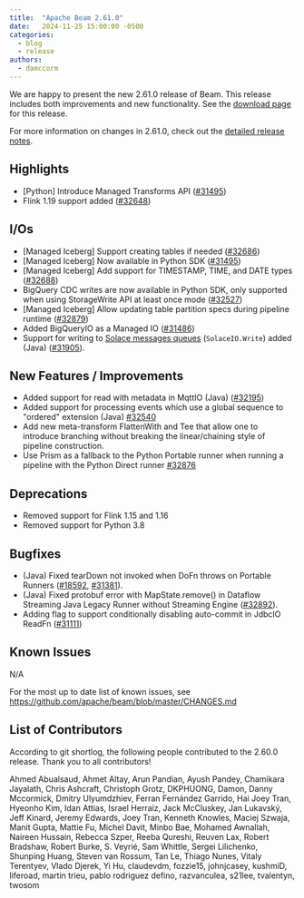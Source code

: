 ```yaml
---
title:  "Apache Beam 2.61.0"
date:   2024-11-25 15:00:00 -0500
categories:
  - blog
  - release
authors:
  - damccorm
---
```

<!--
Licensed under the Apache License, Version 2.0 (the "License");
you may not use this file except in compliance with the License.
You may obtain a copy of the License at
http://www.apache.org/licenses/LICENSE-2.0
Unless required by applicable law or agreed to in writing, software
distributed under the License is distributed on an "AS IS" BASIS,
WITHOUT WARRANTIES OR CONDITIONS OF ANY KIND, either express or implied.
See the License for the specific language governing permissions and
limitations under the License.
-->

We are happy to present the new 2.61.0 release of Beam.
This release includes both improvements and new functionality.
See the [download page](/get-started/downloads/#2610-2024-11-25) for this release.

<!--more-->

For more information on changes in 2.61.0, check out the [detailed release notes](https://github.com/apache/beam/milestone/25).

## Highlights

* [Python] Introduce Managed Transforms API ([#31495](https://github.com/apache/beam/pull/31495))
* Flink 1.19 support added ([#32648](https://github.com/apache/beam/pull/32648))

## I/Os

* [Managed Iceberg] Support creating tables if needed ([#32686](https://github.com/apache/beam/pull/32686))
* [Managed Iceberg] Now available in Python SDK ([#31495](https://github.com/apache/beam/pull/31495))
* [Managed Iceberg] Add support for TIMESTAMP, TIME, and DATE types ([#32688](https://github.com/apache/beam/pull/32688))
* BigQuery CDC writes are now available in Python SDK, only supported when using StorageWrite API at least once mode ([#32527](https://github.com/apache/beam/issues/32527))
* [Managed Iceberg] Allow updating table partition specs during pipeline runtime ([#32879](https://github.com/apache/beam/pull/32879))
* Added BigQueryIO as a Managed IO ([#31486](https://github.com/apache/beam/pull/31486))
* Support for writing to [Solace messages queues](https://solace.com/) (`SolaceIO.Write`) added (Java) ([#31905](https://github.com/apache/beam/issues/31905)).

## New Features / Improvements

* Added support for read with metadata in MqttIO (Java) ([#32195](https://github.com/apache/beam/issues/32195))
* Added support for processing events which use a global sequence to "ordered" extension (Java) [#32540](https://github.com/apache/beam/pull/32540)
* Add new meta-transform FlattenWith and Tee that allow one to introduce branching
  without breaking the linear/chaining style of pipeline construction.
* Use Prism as a fallback to the Python Portable runner when running a pipeline with the Python Direct runner [#32876](https://github.com/apache/beam/pull/32876)

## Deprecations

* Removed support for Flink 1.15 and 1.16
* Removed support for Python 3.8

## Bugfixes

* (Java) Fixed tearDown not invoked when DoFn throws on Portable Runners ([#18592](https://github.com/apache/beam/issues/18592), [#31381](https://github.com/apache/beam/issues/31381)).
* (Java) Fixed protobuf error with MapState.remove() in Dataflow Streaming Java Legacy Runner without Streaming Engine ([#32892](https://github.com/apache/beam/issues/32892)).
* Adding flag to support conditionally disabling auto-commit in JdbcIO ReadFn ([#31111](https://github.com/apache/beam/issues/31111))

## Known Issues

N/A

For the most up to date list of known issues, see https://github.com/apache/beam/blob/master/CHANGES.md

## List of Contributors

According to git shortlog, the following people contributed to the 2.60.0 release. Thank you to all contributors!

Ahmed Abualsaud, Ahmet Altay, Arun Pandian, Ayush Pandey, Chamikara Jayalath, Chris Ashcraft, Christoph Grotz, DKPHUONG, Damon, Danny Mccormick, Dmitry Ulyumdzhiev, Ferran Fernández Garrido, Hai Joey Tran, Hyeonho Kim, Idan Attias, Israel Herraiz, Jack McCluskey, Jan Lukavský, Jeff Kinard, Jeremy Edwards, Joey Tran, Kenneth Knowles, Maciej Szwaja, Manit Gupta, Mattie Fu, Michel Davit, Minbo Bae, Mohamed Awnallah, Naireen Hussain, Rebecca Szper, Reeba Qureshi, Reuven Lax, Robert Bradshaw, Robert Burke, S. Veyrié, Sam Whittle, Sergei Lilichenko, Shunping Huang, Steven van Rossum, Tan Le, Thiago Nunes, Vitaly Terentyev, Vlado Djerek, Yi Hu, claudevdm, fozzie15, johnjcasey, kushmiD, liferoad, martin trieu, pablo rodriguez defino, razvanculea, s21lee, tvalentyn, twosom
